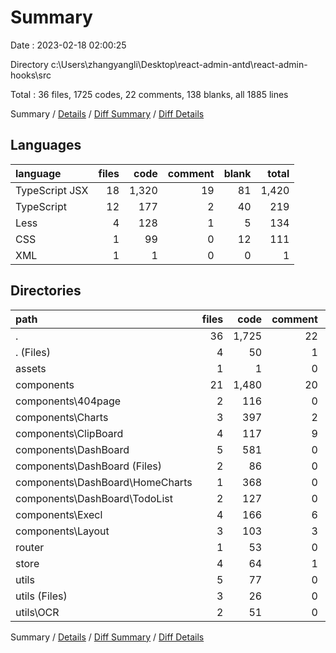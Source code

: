 # Summary

Date : 2023-02-18 02:00:25

Directory c:\\Users\\zhangyangli\\Desktop\\react-admin-antd\\react-admin-hooks\\src

Total : 36 files, 1725 codes, 22 comments, 138 blanks, all 1885 lines

Summary / [Details](details.md) / [Diff Summary](diff.md) / [Diff Details](diff-details.md)

## Languages

| language       | files |  code | comment | blank | total |
| :------------- | ----: | ----: | ------: | ----: | ----: |
| TypeScript JSX |    18 | 1,320 |      19 |    81 | 1,420 |
| TypeScript     |    12 |   177 |       2 |    40 |   219 |
| Less           |     4 |   128 |       1 |     5 |   134 |
| CSS            |     1 |    99 |       0 |    12 |   111 |
| XML            |     1 |     1 |       0 |     0 |     1 |

## Directories

| path                              | files |  code | comment | blank | total |
| :-------------------------------- | ----: | ----: | ------: | ----: | ----: |
| .                                 |    36 | 1,725 |      22 |   138 | 1,885 |
| . (Files)                         |     4 |    50 |       1 |    11 |    62 |
| assets                            |     1 |     1 |       0 |     0 |     1 |
| components                        |    21 | 1,480 |      20 |    89 | 1,589 |
| components\\404page               |     2 |   116 |       0 |    13 |   129 |
| components\\Charts                |     3 |   397 |       2 |    15 |   414 |
| components\\ClipBoard             |     4 |   117 |       9 |    17 |   143 |
| components\\DashBoard             |     5 |   581 |       0 |    16 |   597 |
| components\\DashBoard (Files)     |     2 |    86 |       0 |     6 |    92 |
| components\\DashBoard\\HomeCharts |     1 |   368 |       0 |     4 |   372 |
| components\\DashBoard\\TodoList   |     2 |   127 |       0 |     6 |   133 |
| components\\Execl                 |     4 |   166 |       6 |    16 |   188 |
| components\\Layout                |     3 |   103 |       3 |    12 |   118 |
| router                            |     1 |    53 |       0 |     5 |    58 |
| store                             |     4 |    64 |       1 |    15 |    80 |
| utils                             |     5 |    77 |       0 |    18 |    95 |
| utils (Files)                     |     3 |    26 |       0 |     3 |    29 |
| utils\\OCR                        |     2 |    51 |       0 |    15 |    66 |

Summary / [Details](details.md) / [Diff Summary](diff.md) / [Diff Details](diff-details.md)
